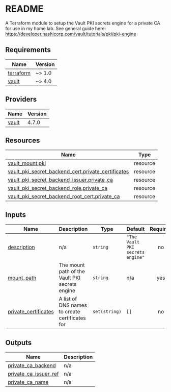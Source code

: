 # README
A Terraform module to setup the Vault PKI secrets engine for a private CA for use in my home lab.  See general guide here: <https://developer.hashicorp.com/vault/tutorials/pki/pki-engine>


<!-- BEGIN_TF_DOCS -->
## Requirements

| Name | Version |
|------|---------|
| <a name="requirement_terraform"></a> [terraform](#requirement\_terraform) | ~> 1.0 |
| <a name="requirement_vault"></a> [vault](#requirement\_vault) | ~> 4.0 |

## Providers

| Name | Version |
|------|---------|
| <a name="provider_vault"></a> [vault](#provider\_vault) | 4.7.0 |

## Resources

| Name | Type |
|------|------|
| [vault_mount.pki](https://registry.terraform.io/providers/hashicorp/vault/latest/docs/resources/mount) | resource |
| [vault_pki_secret_backend_cert.private_certificates](https://registry.terraform.io/providers/hashicorp/vault/latest/docs/resources/pki_secret_backend_cert) | resource |
| [vault_pki_secret_backend_issuer.private_ca](https://registry.terraform.io/providers/hashicorp/vault/latest/docs/resources/pki_secret_backend_issuer) | resource |
| [vault_pki_secret_backend_role.private_ca](https://registry.terraform.io/providers/hashicorp/vault/latest/docs/resources/pki_secret_backend_role) | resource |
| [vault_pki_secret_backend_root_cert.private_ca](https://registry.terraform.io/providers/hashicorp/vault/latest/docs/resources/pki_secret_backend_root_cert) | resource |

## Inputs

| Name | Description | Type | Default | Required |
|------|-------------|------|---------|:--------:|
| <a name="input_description"></a> [description](#input\_description) | n/a | `string` | `"The Vault PKI secrets engine"` | no |
| <a name="input_mount_path"></a> [mount\_path](#input\_mount\_path) | The mount path of the Vault PKI secrets engine | `string` | n/a | yes |
| <a name="input_private_certificates"></a> [private\_certificates](#input\_private\_certificates) | A list of DNS names to create certificates for | `set(string)` | `[]` | no |

## Outputs

| Name | Description |
|------|-------------|
| <a name="output_private_ca_backend"></a> [private\_ca\_backend](#output\_private\_ca\_backend) | n/a |
| <a name="output_private_ca_issuer_ref"></a> [private\_ca\_issuer\_ref](#output\_private\_ca\_issuer\_ref) | n/a |
| <a name="output_private_ca_name"></a> [private\_ca\_name](#output\_private\_ca\_name) | n/a |
<!-- END_TF_DOCS -->
